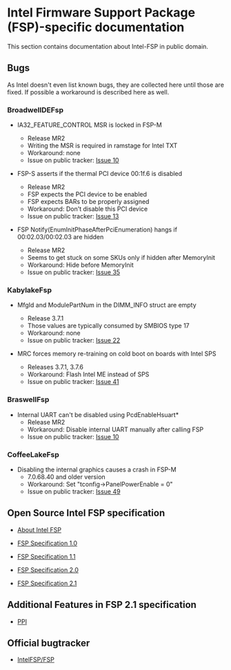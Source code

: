 # Intel Firmware Support Package (FSP)-specific documentation

This section contains documentation about Intel-FSP in public domain.

## Bugs
As Intel doesn't even list known bugs, they are collected here until
those are fixed. If possible a workaround is described here as well.

### BroadwellDEFsp

* IA32_FEATURE_CONTROL MSR is locked in FSP-M
  * Release MR2
  * Writing the MSR is required in ramstage for Intel TXT
  * Workaround: none
  * Issue on public tracker: [Issue 10]

* FSP-S asserts if the thermal PCI device 00:1f.6 is disabled
  * Release MR2
  * FSP expects the PCI device to be enabled
  * FSP expects BARs to be properly assigned
  * Workaround: Don't disable this PCI device
  * Issue on public tracker: [Issue 13]

* FSP Notify(EnumInitPhaseAfterPciEnumeration) hangs if 00:02.03/00:02.03 are hidden
  * Release MR2
  * Seems to get stuck on some SKUs only if hidden after MemoryInit
  * Workaround: Hide before MemoryInit
  * Issue on public tracker: [Issue 35]

### KabylakeFsp
* MfgId and ModulePartNum in the DIMM_INFO struct are empty
  * Release 3.7.1
  * Those values are typically consumed by SMBIOS type 17
  * Workaround: none
  * Issue on public tracker: [Issue 22]

* MRC forces memory re-training on cold boot on boards with Intel SPS
  * Releases 3.7.1, 3.7.6
  * Workaround: Flash Intel ME instead of SPS
  * Issue on public tracker: [Issue 41]

### BraswellFsp
* Internal UART can't be disabled using PcdEnableHsuart*
  * Release MR2
  * Workaround: Disable internal UART manually after calling FSP
  * Issue on public tracker: [Issue 10]

### CoffeeLakeFsp
* Disabling the internal graphics causes a crash in FSP-M
  * 7.0.68.40 and older version
  * Workaround: Set "tconfig->PanelPowerEnable = 0"
  * Issue on public tracker: [Issue 49]

## Open Source Intel FSP specification

* [About Intel FSP](https://firmware.intel.com/learn/fsp/about-intel-fsp)

* [FSP Specification 1.0](https://www.intel.in/content/dam/www/public/us/en/documents/technical-specifications/fsp-architecture-spec.pdf)

* [FSP Specification 1.1](https://www.intel.com/content/dam/www/public/us/en/documents/technical-specifications/fsp-architecture-spec-v1-1.pdf)

* [FSP Specification 2.0](https://www.intel.com/content/dam/www/public/us/en/documents/technical-specifications/fsp-architecture-spec-v2.pdf)

* [FSP Specification 2.1](https://cdrdv2.intel.com/v1/dl/getContent/611786)

## Additional Features in FSP 2.1 specification

- [PPI](ppi/ppi.md)

## Official bugtracker

- [IntelFSP/FSP](https://github.com/IntelFsp/FSP/issues)

[Issue 10]: https://github.com/IntelFsp/FSP/issues/10
[Issue 13]: https://github.com/IntelFsp/FSP/issues/13
[Issue 15]: https://github.com/IntelFsp/FSP/issues/15
[Issue 22]: https://github.com/IntelFsp/FSP/issues/22
[Issue 35]: https://github.com/IntelFsp/FSP/issues/35
[Issue 41]: https://github.com/IntelFsp/FSP/issues/41
[Issue 49]: https://github.com/IntelFsp/FSP/issues/49

